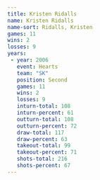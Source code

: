 ```yaml
---
title: Kristen Ridalls
name: Kristen Ridalls
name-sort: Ridalls, Kristen
games: 11
wins: 2
losses: 9
years:
 - year: 2006
   event: Hearts
   team: "SK"
   position: Second
   games: 11
   wins: 2
   losses: 9
   inturn-total: 108
   inturn-percent: 61
   outturn-total: 108
   outturn-percent: 72
   draw-total: 117
   draw-percent: 63
   takeout-total: 99
   takeout-percent: 71
   shots-total: 216
   shots-percent: 67
---
```

